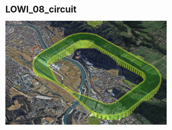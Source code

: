 # LOWI_08_circuit

![alt LOWI_08_circuit](https://github.com/udem-dlteam/hack2025/blob/main/parcours/LOWI_08_circuit/LOWI_08_circuit.png?raw=true)
